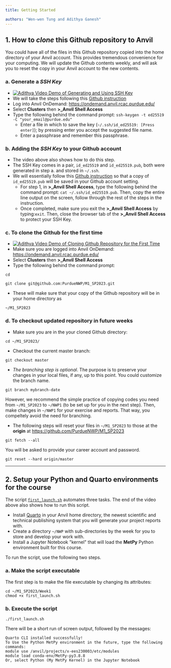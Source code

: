 ```yaml
---
title: Getting Started

authors: "Wen-wen Tung and Adithya Ganesh"
---
```


## 1. How to *clone* this Github repository to Anvil

You could have all of the files in this Github repository copied into the home directory of your Anvil account. This provides tremendous convenience for your computing. We will update the Github contents weekly, and will ask you to reset the copy in your Anvil account to the new contents.

### a. Generate a *SSH Key*

 - [![Adithya Video Demo of Generating and Using SSH Key ](http://img.youtube.com/vi/YOUTUBE_VIDEO_ID_HERE/0.jpg)](http://www.youtube.com/watch?v=YOUTUBE_VIDEO_ID_HERE "Video Title")
 -  We will take the steps following this [Github instruction](https://docs.github.com/en/authentication/connecting-to-github-with-ssh/generating-a-new-ssh-key-and-adding-it-to-the-ssh-agent#generating-a-new-ssh-key)
 -  Log into Anvil OnDemand: https://ondemand.anvil.rcac.purdue.edu/
 -  Select **Clusters** then **\>\_Anvil Shell Access**
 -  Type the following behind the command prompt:
`ssh-keygen -t ed25519 -C "your_email@purdue.edu"`
    - Enter a file in which to save the key (`~/.ssh/id_ed25519: [Press enter]`); by pressing enter you accept the suggested file name.
    - Enter a passphrase and remember this passphrase.


### b. Adding the *SSH Key* to your Github account

 - The video above also shows how to do this step.
 - The SSH Key comes in a pair, `id_ed25519` and `id_ed25519.pub`, both were generated in step a. and stored in `~/.ssh`.
 - We will essentially follow this [Github instruction](https://docs.github.com/en/authentication/connecting-to-github-with-ssh/adding-a-new-ssh-key-to-your-github-account#adding-a-new-s[…]to-your-account) so that a copy of `id_ed25519.pub` will be saved in your Github account setting.
     - For step 1, in **\>\_Anvil Shell Access**, type the following behind the command prompt: `cat ~/.ssh/id_ed25519.pub`. Then, copy the entire line output on the screen, follow through the rest of the steps in the instruction.
     - Once completed, make sure you exit the **\>\_Anvil Shell Access** by typing:`exit`. Then, close the browser tab of the **\>\_Anvil Shell Access** to protect your SSH Key.

### c. To clone the Github for the first time

 -  [![Adithya Video Demo of Cloning Github Repository for the First Time](http://img.youtube.com/vi/9qNy9kjZ29Q/0.jpg)](https://mediaspace.itap.purdue.edu/media/Local+Environment+Setup/1_sgswunaa "Local Environment Setup")
 -  Make sure you are logged into Anvil OnDemand: https://ondemand.anvil.rcac.purdue.edu/
 -  Select **Clusters** then **\>\_Anvil Shell Access**
 -  Type the following behind the command prompt:

```
cd

git clone git@github.com:PurdueNWP/M1_SP2023.git
```

 -  These will make sure that your copy of the Github repository will be in your home directory as
```
~/M1_SP2023
```

### d. To checkout updated repository in future weeks

 - Make sure you are in the your cloned Github directory:
```
cd ~/M1_SP2023/
```
 - Checkout the current master branch:
```
git checkout master
```
 - *The branching step is optional*. The purpose is to preserve your changes in your local files, if any, up to this point. You could customize the branch name.
```
git branch mybranch-date
```
However, we recommend the simple practice of copying codes you need from `~/M1_SP2023` to `~/NWP1` (to be set up for you in the next step). Then, make changes in `~/NWP1` for your exercise and reports. That way, you compeltely avoid the need for branching.

 - The following steps will reset your files in `~/M1_SP2023` to those at the **origin** at https://github.com/PurdueNWP/M1_SP2023

```
git fetch --all
```
You will be asked to provide your career account and password.

```
git reset --hard origin/master
```

---

## 2. Setup your Python and Quarto environments for the course

The script [`first_launch.sh`](first_launch.sh) automates three tasks. The end of the video above also shows how to run this script.

 - Install [Quarto](https://quarto.org) in your Anvil home directory, the newest scientific and technical publishing system that you will generate your project reports with. 
 - Create a directory `~/NWP` with sub-directories by the week for you to store and develop your work with.
 - Install a Jupyter Notebook "kernel" that will load the **MetPy** Python environment built for this course.
 
To run the script, use the following two steps. 

### a. Make the script executable
The first step is to make the file executable by changing its attributes:

```
cd ~/M1_SP2023/Week1
chmod +x first_launch.sh
```

### b. Execute the script

```
./first_launch.sh
```

There will be a short run of screen output, followed by the messages:

```
Quarto CLI installed successfully!
To Use the Python MetPy environment in the future, type the following commands:
module use /anvil/projects/x-ees230003/etc/modules
module load conda-env/MetPy-py3.8.8
Or, select Python (My MetPy Kernel) in the Jupyter Notebook
```

 